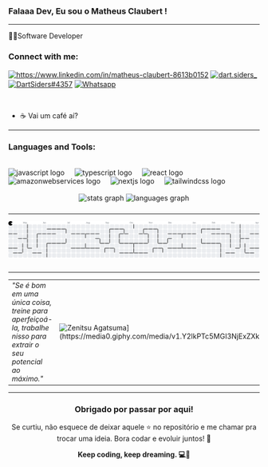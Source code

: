 ### Falaaa Dev, Eu sou o Matheus Claubert !
<hr></hr>

👩‍💻Software Developer
<h3 align="left">Connect with me:</h3>
<p align="left">
<a href="https://www.linkedin.com/in/matheus-claubert-8613b0152" target="blank"><img align="center" src="https://raw.githubusercontent.com/rahuldkjain/github-profile-readme-generator/master/src/images/icons/Social/linked-in-alt.svg" alt="https://www.linkedin.com/in/matheus-claubert-8613b0152" height="30" width="40" /></a>
<a href="https://instagram.com/dart.siders_" target="blank"><img align="center" src="https://raw.githubusercontent.com/rahuldkjain/github-profile-readme-generator/master/src/images/icons/Social/instagram.svg" alt="dart.siders_" height="30" width="40" /></a>
<a href="https://discord.gg/paN2yfkvvU"target="blank"><img align="center" src="https://raw.githubusercontent.com/rahuldkjain/github-profile-readme-generator/master/src/images/icons/Social/discord.svg" alt="DartSiders#4357" height="30" width="40" /></a>
<a href="https://contate.me/dev-matheusclaubert"target="blank"><img align="center" src="https://raw.githubusercontent.com/rahuldkjain/github-profile-readme-generator/master/src/images/icons/Social/whatsapp.svg" alt="Whatsapp" height="30" width="40" /></a>
</p><br>
<ul>
  <li>☕ Vai um café aí?</li>
</ul>
<hr></hr>
<h3 align="left">Languages and Tools:</h3>
<br>
<div align="left">
  <img src="https://cdn.jsdelivr.net/gh/devicons/devicon/icons/javascript/javascript-original.svg" height="40" alt="javascript logo"  />
  <img width="12" />
  <img src="https://cdn.jsdelivr.net/gh/devicons/devicon/icons/typescript/typescript-original.svg" height="40" alt="typescript logo"  />
  <img width="12" />
  <img src="https://cdn.jsdelivr.net/gh/devicons/devicon/icons/react/react-original.svg" height="40" alt="react logo"  />
  <img width="12" />
  <img src="https://cdn.jsdelivr.net/gh/devicons/devicon/icons/amazonwebservices/amazonwebservices-line-wordmark.svg" height="40" alt="amazonwebservices logo"  />
  <img width="12" />
  <img src="https://cdn.jsdelivr.net/gh/devicons/devicon/icons/nextjs/nextjs-original.svg" height="40" alt="nextjs logo"  />
  <img width="12" />
  <img src="https://cdn.jsdelivr.net/gh/devicons/devicon/icons/tailwindcss/tailwindcss-original-wordmark.svg" height="40" alt="tailwindcss logo"  />
</div>
<br>
<div align="center">
  <img src="https://github-readme-stats.vercel.app/api?username=MatheusClaubert&hide_title=false&hide_rank=false&show_icons=true&include_all_commits=true&count_private=true&disable_animations=false&theme=dracula&locale=en&hide_border=false&order=1" height="150" alt="stats graph"  />
  <img src="https://github-readme-stats.vercel.app/api/top-langs?username=MatheusClaubert&locale=en&hide_title=false&layout=compact&card_width=320&langs_count=5&theme=dark&hide_border=true&order=2" height="150" alt="languages graph"  />
</div>


###
<hr></hr>
<picture>
  <source media="(prefers-color-scheme: dark)" srcset="https://raw.githubusercontent.com/MatheusClaubert/MatheusClaubert/output/pacman-contribution-graph-dark.svg">
  <source media="(prefers-color-scheme: light)" srcset="https://raw.githubusercontent.com/MatheusClaubert/MatheusClaubert/output/pacman-contribution-graph.svg">
  <img alt="pacman contribution graph" src="https://raw.githubusercontent.com/MatheusClaubert/MatheusClaubert/output/pacman-contribution-graph.svg">
</picture>

###
<hr></hr>

<div align="center">
  <table>
    <tr>
      <td>
        <em>
          "Se é bom em uma única coisa, treine para aperfeiçoá-la, trabalhe nisso para extrair o seu potencial ao máximo."
        </em>
      </td>
      <td>
        <img src="[[https://media.tenor.com/fxF2FiH-6t4AAAAC/zenitsu-agatsuma.gif](https://tenor.com/pt-BR/view/zenitsu-agatsuma-demon-slayer-kimetsu-no-yaiba-gif-21479714)" alt="Zenitsu Agatsuma](https://media0.giphy.com/media/v1.Y2lkPTc5MGI3NjExZXk2eHU1ZHZudWlwaGtwMHdxd2l5MDQ5MmYwYnh2dzd1enY0YjZ1aSZlcD12MV9pbnRlcm5hbF9naWZfYnlfaWQmY3Q9Zw/WkeXjFoubG449UdbGh/giphy.gif)" height="350"/>
      </td>
    </tr>
  </table>
</div>
<hr></hr>

<div align="center">
  <h3> Obrigado por passar por aqui! </h3>
  <p>Se curtiu, não esquece de deixar aquele ⭐ no repositório e me chamar pra trocar uma ideia. Bora codar e evoluir juntos! 🚀</p>
  <p><strong>Keep coding, keep dreaming. 💻🌌</strong></p>
</div>


